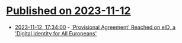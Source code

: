 # [Published on 2023-11-12](index.md)

* [2023-11-12, 17:34:00](https://yro.slashdot.org/story/23/11/12/0522224/provisional-agreement-reached-on-eid-a-digital-identity-for-all-europeans?utm_source=rss1.0mainlinkanon&utm_medium=feed) - ['Provisional Agreement' Reached on eID, a 'Digital Identity for All Europeans'](https://yro.slashdot.org/story/23/11/12/0522224/provisional-agreement-reached-on-eid-a-digital-identity-for-all-europeans?utm_source=rss1.0mainlinkanon&utm_medium=feed)

